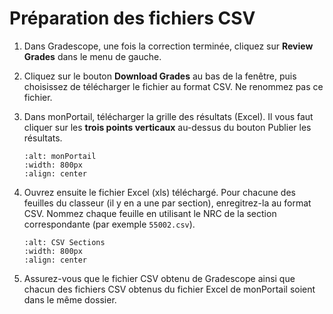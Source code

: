 # Préparation des fichiers CSV

1. Dans Gradescope, une fois la correction terminée, cliquez sur **Review Grades** dans le menu de gauche.
2. Cliquez sur le bouton **Download Grades** au bas de la fenêtre, puis choisissez de télécharger le fichier au format CSV. Ne renommez pas ce fichier.
3. Dans monPortail, télécharger la grille des résultats (Excel). Il vous faut cliquer sur les **trois points verticaux** au-dessus du bouton Publier les résultats.

    ```{image} images/monPortail.png
    :alt: monPortail
    :width: 800px
    :align: center
    ```
    
4. Ouvrez ensuite le fichier Excel (xls) téléchargé. Pour chacune des feuilles du classeur (il y en a une par section), enregitrez-la au format CSV. Nommez chaque feuille en utilisant le NRC de la section correspondante (par exemple `55002.csv`).

   ```{image} images/SaveCSVSections.png
   :alt: CSV Sections
   :width: 800px
   :align: center
   ```
   
5. Assurez-vous que le fichier CSV obtenu de Gradescope ainsi que chacun des fichiers CSV obtenus du fichier Excel de monPortail soient dans le même dossier.
